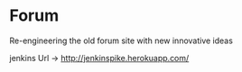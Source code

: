 Forum
=====

Re-engineering the old forum site with new innovative ideas

jenkins Url -> http://jenkinspike.herokuapp.com/
